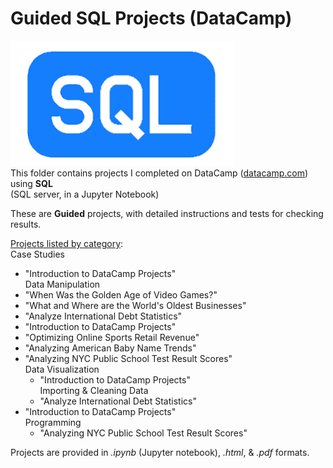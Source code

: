 # Guided SQL Projects (DataCamp)  
![SQL Logo](../../../assets/SQL.png)   
This folder contains projects I completed on DataCamp ([datacamp.com](datacamp.com)) using **SQL**   
(SQL server, in a Jupyter Notebook)

These are **Guided** projects, with detailed instructions and tests for checking results.

<ins>Projects listed by category</ins>:   
Case Studies   
  - "Introduction to DataCamp Projects"   
Data Manipulation   
  - "When Was the Golden Age of Video Games?"   
- "What and Where are the World's Oldest Businesses"   
- "Analyze International Debt Statistics"   
- "Introduction to DataCamp Projects"   
- "Optimizing Online Sports Retail Revenue"   
- "Analyzing American Baby Name Trends"   
- "Analyzing NYC Public School Test Result Scores"   
Data Visualization   
  - "Introduction to DataCamp Projects"   
Importing & Cleaning Data   
  - "Analyze International Debt Statistics"   
- "Introduction to DataCamp Projects"   
Programming   
  - "Analyzing NYC Public School Test Result Scores"   


Projects are provided in *.ipynb* (Jupyter notebook), *.html*, & *.pdf* formats.
